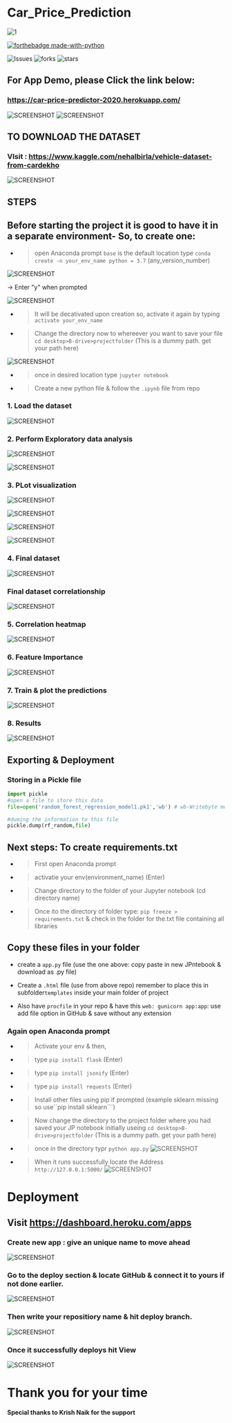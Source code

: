 # Car_Price_Prediction

![1](https://github-readme-stats.vercel.app/api/top-langs/?username=mohammedaz33m&theme=blue-green)

[![forthebadge made-with-python](http://ForTheBadge.com/images/badges/made-with-python.svg)](https://www.python.org/)


![Issues](https://img.shields.io/github/issues/mohammedaz33m/Car_Price_Prediction?style=plastic) ![forks](https://img.shields.io/github/forks/mohammedaz33m/Car_Price_Prediction?style=plastic) ![stars](https://img.shields.io/github/stars/mohammedaz33m/Car_Price_Prediction?style=plastic)

## For App Demo, please Click the link below:
### https://car-price-predictor-2020.herokuapp.com/

![SCREENSHOT](https://github.com/mohammedaz33m/Car_Price_Prediction/blob/main/Images/app_layout.JPG) ![SCREENSHOT](https://github.com/mohammedaz33m/Car_Price_Prediction/blob/main/Images/htmledit.JPG)



## TO DOWNLOAD THE DATASET 
### VIsit : https://www.kaggle.com/nehalbirla/vehicle-dataset-from-cardekho

![SCREENSHOT](https://github.com/mohammedaz33m/Car_Price_Prediction/blob/main/Images/Kaggle_data.JPG)

## STEPS

## Before starting the project it is good to have it in a separate environment- So, to create one:

- > open Anaconda prompt ```base``` is the default location type ```conda create -n your_env_name python = 3.7``` (any_version_number)

![SCREENSHOT](https://github.com/mohammedaz33m/Car_Price_Prediction/blob/main/Images/a0.JPG)

-> Enter "y" when prompted 

![SCREENSHOT](https://github.com/mohammedaz33m/Car_Price_Prediction/blob/main/Images/a1.JPG)

- > It will be decativated upon creation so, activate it again by typing ```activate your_env_name```

- > Change the directory now to whereever you want to save your file ```cd desktop>B-drive>projectfolder```  (This is a dummy path. get your path here) 

![SCREENSHOT](https://github.com/mohammedaz33m/Car_Price_Prediction/blob/main/Images/path.JPG)

- > once in desired location type  ```jupyter notebook```

- > Create a new python file & follow the ```.ipynb``` file from repo

### 1. Load the dataset 
![SCREENSHOT](https://github.com/mohammedaz33m/Car_Price_Prediction/blob/main/Images/initialdata.JPG)

### 2. Perform Exploratory data analysis 
![SCREENSHOT](https://github.com/mohammedaz33m/Car_Price_Prediction/blob/main/Images/nullcheck.JPG)  

![SCREENSHOT](https://github.com/mohammedaz33m/Car_Price_Prediction/blob/main/Images/describe.JPG)  

### 3. PLot visualization
![SCREENSHOT](https://github.com/mohammedaz33m/Car_Price_Prediction/blob/main/Images/owner.JPG)   

![SCREENSHOT](https://github.com/mohammedaz33m/Car_Price_Prediction/blob/main/Images/year.JPG)

![SCREENSHOT](https://github.com/mohammedaz33m/Car_Price_Prediction/blob/main/Images/fueltype.JPG)

![SCREENSHOT](https://github.com/mohammedaz33m/Car_Price_Prediction/blob/main/Images/kmdriven.JPG)


### 4. Final dataset 
 ![SCREENSHOT](https://github.com/mohammedaz33m/Car_Price_Prediction/blob/main/Images/finaldata.JPG)

### Final dataset correlationship
 ![SCREENSHOT](https://github.com/mohammedaz33m/Car_Price_Prediction/blob/main/Images/finalcorr.JPG)
 
### 5. Correlation heatmap
 ![SCREENSHOT](https://github.com/mohammedaz33m/Car_Price_Prediction/blob/main/Images/corrheatmap.JPG)
 
### 6. Feature Importance 
 ![SCREENSHOT](https://github.com/mohammedaz33m/Car_Price_Prediction/blob/main/Images/featureimp.JPG)

### 7. Train & plot the predictions
 ![SCREENSHOT](https://github.com/mohammedaz33m/Car_Price_Prediction/blob/main/Images/predictions.JPG)
 
### 8. Results 
 ![SCREENSHOT](https://github.com/mohammedaz33m/Car_Price_Prediction/blob/main/Images/results.JPG)
 
## Exporting & Deployment

### Storing in a Pickle file

```python
import pickle
#open a file to store this data
file=open('random_forest_regression_model1.pk1','wb') # wb-Writebyte mode

#duming the information to this file
pickle.dump(rf_random,file)
```
## Next steps: To create requirements.txt

- > First open Anaconda prompt 

- > activatie your env(environment_name) (Enter) 

- > Change directory to the folder of your Jupyter notebook (cd directory name)

- > Once ito the directory of folder type:  ```pip freeze > requirements.txt``` & check in the folder for the.txt file containing all libraries

## Copy these files in your folder

- create a ```app.py``` file (use the one above: copy paste in new JPntebook & download as .py file)

- Create a ```.html``` file (use from above repo) remember to place this in subfolder```templates``` inside your main folder of project

- Also have ```procfile``` in your repo & have this ```web: gunicorn app:app```: use add file option in GitHub & save without any extension

### Again open Anaconda prompt

- > Activate your env & then, 

- > type ```pip install flask``` (Enter) 

- > type ```pip install jsonify``` (Enter)

- > type ```pip install requests``` (Enter)

- > Install other files using pip if prompted (example sklearn missing so use``pip install sklearn```)

- > Now change the directory to the project folder where you had saved your JP notebook initially useing ```cd desktop>B-drive>projectfolder``` (This is a dummy path. get your path here)

- > once in the directory typr ```python app.py```
![SCREENSHOT](https://github.com/mohammedaz33m/Car_Price_Prediction/blob/main/Images/app.JPG)

- > When it runs successfully locate the Address ```http://127.0.0.1:5000/```
![SCREENSHOT](https://github.com/mohammedaz33m/Car_Price_Prediction/blob/main/Images/address.JPG)


# Deployment 

## Visit https://dashboard.heroku.com/apps

### Create new app : give an unique name to move ahead
![SCREENSHOT](https://github.com/mohammedaz33m/Car_Price_Prediction/blob/main/Images/heroku.JPG)

### Go to the deploy section & locate GitHub & connect it to yours if not done earlier.
![SCREENSHOT](https://github.com/mohammedaz33m/Car_Price_Prediction/blob/main/Images/deploy.JPG)

### Then write your repositiory name & hit deploy branch.
![SCREENSHOT](https://github.com/mohammedaz33m/Car_Price_Prediction/blob/main/Images/branch.JPG)

### Once it successfully deploys hit View
![SCREENSHOT](https://github.com/mohammedaz33m/Car_Price_Prediction/blob/main/Images/view.JPG)

# Thank you for your time

#### Special thanks to Krish Naik for the support
